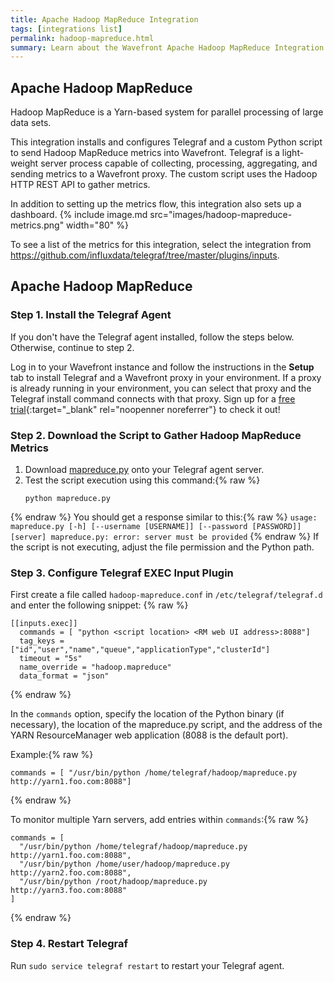 ```yaml
---
title: Apache Hadoop MapReduce Integration
tags: [integrations list]
permalink: hadoop-mapreduce.html
summary: Learn about the Wavefront Apache Hadoop MapReduce Integration.
---
```

## Apache Hadoop MapReduce

Hadoop MapReduce is a Yarn-based system for parallel processing of large data sets.

This integration installs and configures Telegraf and a custom Python script to send Hadoop MapReduce metrics into Wavefront. Telegraf is a light-weight server process capable of collecting, processing, aggregating, and sending metrics to a Wavefront proxy. The custom script uses the Hadoop HTTP REST API to gather metrics. 

In addition to setting up the metrics flow, this integration also sets up a dashboard.
{% include image.md src="images/hadoop-mapreduce-metrics.png" width="80" %}


To see a list of the metrics for this integration, select the integration from <https://github.com/influxdata/telegraf/tree/master/plugins/inputs>.
## Apache Hadoop MapReduce



### Step 1. Install the Telegraf Agent

If you don't have the Telegraf agent installed, follow the steps below. Otherwise, continue to step 2.

Log in to your Wavefront instance and follow the instructions in the **Setup** tab to install Telegraf and a Wavefront proxy in your environment. If a proxy is already running in your environment, you can select that proxy and the Telegraf install command connects with that proxy. Sign up for a [free trial](https://tanzu.vmware.com/observability?utm_source=docs.vmware.com&utm_medium=referral&utm_campaign=docs-front-page){:target="_blank" rel="noopenner noreferrer"} to check it out!

### Step 2. Download the Script to Gather Hadoop MapReduce Metrics

1. Download [mapreduce.py](https://raw.githubusercontent.com/wavefrontHQ/integrations/master/hadoop/mapreduce.py) onto your Telegraf agent server.
2. Test the script execution using this command:{% raw %}
    ```
    python mapreduce.py
    ```
{% endraw %}
    You should get a response similar to this:{% raw %}
    ```
    usage: mapreduce.py [-h] [--username [USERNAME]] [--password [PASSWORD]] [server]
    mapreduce.py: error: server must be provided
    ```
{% endraw %}
    If the script is not executing, adjust the file permission and the Python path.

### Step 3. Configure Telegraf EXEC Input Plugin

First create a file called `hadoop-mapreduce.conf` in `/etc/telegraf/telegraf.d` and enter the following snippet:
{% raw %}
```
[[inputs.exec]]
  commands = [ "python <script location> <RM web UI address>:8088"]
  tag_keys = ["id","user","name","queue","applicationType","clusterId"]
  timeout = "5s"
  name_override = "hadoop.mapreduce"
  data_format = "json"
```
{% endraw %}

In the `commands` option, specify the location of the Python binary (if necessary), the location of the mapreduce.py script, and the address of the YARN ResourceManager web application (8088 is the default port).

Example:{% raw %}
```
commands = [ "/usr/bin/python /home/telegraf/hadoop/mapreduce.py http://yarn1.foo.com:8088"]
```
{% endraw %}

To monitor multiple Yarn servers, add entries within `commands`:{% raw %}
```
commands = [
  "/usr/bin/python /home/telegraf/hadoop/mapreduce.py http://yarn1.foo.com:8088",
  "/usr/bin/python /home/user/hadoop/mapreduce.py http://yarn2.foo.com:8088",
  "/usr/bin/python /root/hadoop/mapreduce.py http://yarn3.foo.com:8088"
]
```
{% endraw %}

### Step 4. Restart Telegraf

Run `sudo service telegraf restart` to restart your Telegraf agent.


